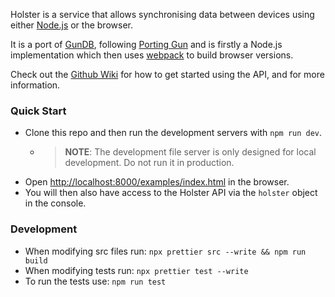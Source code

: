 Holster is a service that allows synchronising data between devices using
either [Node.js](https://nodejs.org) or the browser.

It is a port of [GunDB](https://gun.eco), following
[Porting Gun](https://github.com/gundb/port) and is firstly a Node.js
implementation which then uses [webpack](https://webpack.js.org) to build
browser versions.

Check out the [Github Wiki](https://github.com/mblaney/holster/wiki) for how
to get started using the API, and for more information.

### Quick Start

- Clone this repo and then run the development servers with `npm run dev`.
  - > **NOTE**: The development file server is only designed for local
    > development. Do not run it in production.
- Open <http://localhost:8000/examples/index.html> in the browser.
- You will then also have access to the Holster API via the `holster` object in
  the console.

### Development

- When modifying src files run: `npx prettier src --write && npm run build`
- When modifying tests run: `npx prettier test --write`
- To run the tests use: `npm run test`
